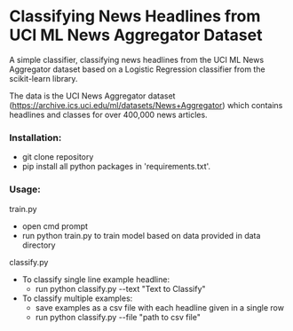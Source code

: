 # Classifying News Headlines from UCI ML News Aggregator Dataset

A simple classifier, classifying news headlines from the UCI ML News Aggregator dataset based on a Logistic Regression classifier from the scikit-learn library.

The data is the UCI News Aggregator dataset (https://archive.ics.uci.edu/ml/datasets/News+Aggregator) which contains headlines and classes for over 400,000 news articles.


### Installation:

 - git clone repository
 - pip install all python packages in 'requirements.txt'.

### Usage:

train.py
- open cmd prompt
- run python train.py to train model based on data provided in data directory

classify.py
- To classify single line example headline:
	- run python classify.py --text "Text to Classify"
- To classify multiple examples:
	- save examples as a csv file with each headline given in a single row
	- run python classify.py --file "path to csv file"


